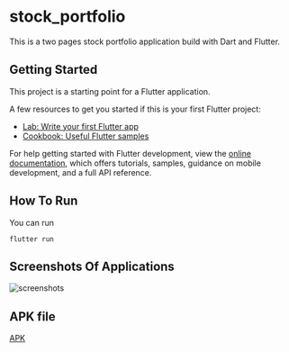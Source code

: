 # stock_portfolio

This is a two pages stock portfolio application build with Dart and Flutter.

## Getting Started

This project is a starting point for a Flutter application.

A few resources to get you started if this is your first Flutter project:

- [Lab: Write your first Flutter app](https://docs.flutter.dev/get-started/codelab)
- [Cookbook: Useful Flutter samples](https://docs.flutter.dev/cookbook)

For help getting started with Flutter development, view the
[online documentation](https://docs.flutter.dev/), which offers tutorials,
samples, guidance on mobile development, and a full API reference.

## How To Run
You can run 
```
flutter run
```

## Screenshots Of Applications
![screenshots](https://user-images.githubusercontent.com/76692526/173220848-0c14eb79-4ace-4354-81ce-d78e8cd77fd7.PNG)




## APK file
[APK](https://we.tl/t-kb59h0aURq)
